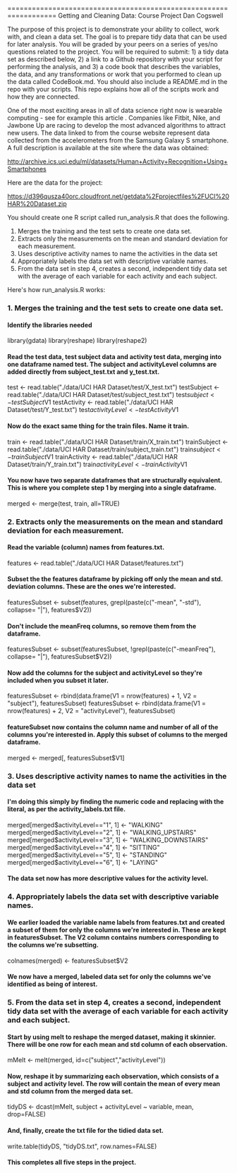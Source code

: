 ==================================================================
Getting and Cleaning Data: Course Project
Dan Cogswell

The purpose of this project is to demonstrate your ability to collect, work with, and clean a data set. The goal is to prepare tidy data that can be used for later analysis. You will be graded by your peers on a series of yes/no questions related to the project. You will be required to submit: 1) a tidy data set as described below, 2) a link to a Github repository with your script for performing the analysis, and 3) a code book that describes the variables, the data, and any transformations or work that you performed to clean up the data called CodeBook.md. You should also include a README.md in the repo with your scripts. This repo explains how all of the scripts work and how they are connected.  

One of the most exciting areas in all of data science right now is wearable computing - see for example this article . Companies like Fitbit, Nike, and Jawbone Up are racing to develop the most advanced algorithms to attract new users. The data linked to from the course website represent data collected from the accelerometers from the Samsung Galaxy S smartphone. A full description is available at the site where the data was obtained: 

http://archive.ics.uci.edu/ml/datasets/Human+Activity+Recognition+Using+Smartphones 

Here are the data for the project: 

https://d396qusza40orc.cloudfront.net/getdata%2Fprojectfiles%2FUCI%20HAR%20Dataset.zip 

You should create one R script called run_analysis.R that does the following. 
1. Merges the training and the test sets to create one data set.
2. Extracts only the measurements on the mean and standard deviation for each measurement. 
3. Uses descriptive activity names to name the activities in the data set
4. Appropriately labels the data set with descriptive variable names. 
5. From the data set in step 4, creates a second, independent tidy data set with the average of each variable for each activity and each subject.

Here's how run_analysis.R works:
### 1. Merges the training and the test sets to create one data set.

#### Identify the libraries needed
library(gdata)
library(reshape)
library(reshape2)

#### Read the test data, test subject data and activity test data, merging into one dataframe named test. The subject and activityLevel columns are added directly from subject_test.txt and y_test.txt.
test <- read.table("./data/UCI HAR Dataset/test/X_test.txt")
testSubject <- read.table("./data/UCI HAR Dataset/test/subject_test.txt")
test$subject <- testSubject$V1
testActivity <- read.table("./data/UCI HAR Dataset/test/Y_test.txt")
test$activityLevel <- testActivity$V1
#### Now do the exact same thing for the train files. Name it train.
train <- read.table("./data/UCI HAR Dataset/train/X_train.txt")
trainSubject <- read.table("./data/UCI HAR Dataset/train/subject_train.txt")
train$subject <- trainSubject$V1
trainActivity <- read.table("./data/UCI HAR Dataset/train/Y_train.txt")
train$activityLevel <- trainActivity$V1
#### You now have two separate dataframes that are structurally equivalent. This is where you complete step 1 by merging into a single dataframe.
merged <- merge(test, train, all=TRUE)


### 2. Extracts only the measurements on the mean and standard deviation for each measurement. 
#### Read the variable (column) names from features.txt.
features <- read.table("./data/UCI HAR Dataset/features.txt")
#### Subset the the features dataframe by picking off only the mean and std. deviation columns. These are the ones we're interested.
featuresSubset <- subset(features, grepl(paste(c("-mean", "-std"), collapse= "|"), features$V2))
#### Don't include the meanFreq columns, so remove them from the dataframe.
featuresSubset <- subset(featuresSubset, !grepl(paste(c("-meanFreq"), collapse= "|"), featuresSubset$V2))
#### Now add the columns for the subject and activityLevel so they're included when you subset it later.
featuresSubset <- rbind(data.frame(V1 = nrow(features) + 1, V2 = "subject"), featuresSubset)
featuresSubset <- rbind(data.frame(V1 = nrow(features) + 2, V2 = "activityLevel"), featuresSubset)
#### featureSubset now contains the column name and number of all of the columns you're interested in. Apply this subset of columns to the merged dataframe.
merged <- merged[, featuresSubset$V1]

### 3. Uses descriptive activity names to name the activities in the data set
#### I'm doing this simply by finding the numeric code and replacing with the literal, as per the activity_labels.txt file.
merged[merged$activityLevel=="1", 1] <- "WALKING"
merged[merged$activityLevel=="2", 1] <- "WALKING_UPSTAIRS"
merged[merged$activityLevel=="3", 1] <- "WALKING_DOWNSTAIRS"
merged[merged$activityLevel=="4", 1] <- "SITTING"
merged[merged$activityLevel=="5", 1] <- "STANDING"
merged[merged$activityLevel=="6", 1] <- "LAYING"
#### The data set now has more descriptive values for the activity level.

### 4. Appropriately labels the data set with descriptive variable names.
#### We earlier loaded the variable name labels from features.txt and created a subset of them for only the columns we're interested in. These are kept in featuresSubset. The V2 column contains numbers corresponding to the columns we're subsetting.
colnames(merged) <- featuresSubset$V2
#### We now have a merged, labeled data set for only the columns we've identified as being of interest.

### 5. From the data set in step 4, creates a second, independent tidy data set with the average of each variable for each activity and each subject.
#### Start by using melt to reshape the merged dataset, making it skinnier. There will be one row for each mean and std column of each observation.
mMelt <- melt(merged, id=c("subject","activityLevel"))
#### Now, reshape it by summarizing each observation, which consists of a subject and activity level. The row will contain the mean of every mean and std column from the merged data set.
tidyDS <- dcast(mMelt, subject + activityLevel ~ variable, mean, drop=FALSE)
#### And, finally, create the txt file for the tidied data set.
write.table(tidyDS, "tidyDS.txt", row.names=FALSE) 
#### This completes all five steps in the project.

